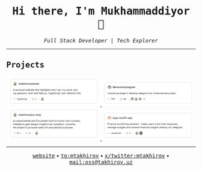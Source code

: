 <h1 align="center">
  <samp>Hi there, I'm Mukhammaddiyor 👋</samp>
</h1>

<p align="center">
  <em><samp>Full Stack Developer | Tech Explorer</samp></em>
</p>

---

<h2>
  <samp>Projects</samp>
</h2>

<div align="center">
  <a href="https://github.com/mtakhirov/website">
    <picture>
      <source media="(prefers-color-scheme: dark)" srcset="./assets/projects/website.png">
      <img alt="A personal website that highlights who I am, my work, and my passions. Built with Next.js, TypeScript, and Tailwind CSS." src="./assets/projects/website-light.png" width="49%">
    </picture>
  </a>

  <a href="https://github.com/mirmuxsin/laragram">
    <picture>
      <source media="(prefers-color-scheme: dark)" srcset="./assets/projects/laragram.png">
      <img alt="Laravel package to develop telegram bot inside laravel project" src="./assets/projects/laragram-light.png" width="49%">
    </picture>
  </a>

  <a href="https://github.com/mtakhirov/jovo-lang">
    <picture>
      <source media="(prefers-color-scheme: dark)" srcset="./assets/projects/jovo-lang.png">
      <img alt="an experimental and fun project built on humor and curiosity, initiated to gain deeper insights into compilers. currently, the project is pursued solely for educational purposes." src="./assets/projects/jovo-lang-light.png" width="49%">
    </picture>
  </a>

  <a href="https://github.com/kayp-oss/fin-app">
    <picture>
      <source media="(prefers-color-scheme: dark)" srcset="./assets/projects/fin-app.png">
      <img alt="Finance monitoring assistant - helps users track their expenses, manage budgets and receive financial insights directly via Telegram." src="./assets/projects/fin-app-light.png" width="49%">
    </picture>
  </a>
</div>

---

<p align="center">
  <a href="https://takhirov.uz/"><samp>website</samp></a> •
  <a href="https://t.me/mtakhirov"><samp>tg:mtakhirov</samp></a> •
  <a href="https://x.com/mtakhirov"><samp>x/twitter:mtakhirov</samp></a> •
  <a href="mailto:oss@takhirov.uz"><samp>mail:oss@takhirov.uz</samp></a>
</p>

 
